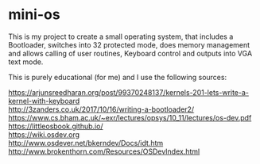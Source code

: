 # mini-os
This is my project to create a small operating system, that includes a Bootloader, switches into 32 protected mode, 
does memory management and allows calling of user routines, Keyboard control and outputs into VGA text mode.

This is purely educational (for me) and I use the following sources:

https://arjunsreedharan.org/post/99370248137/kernels-201-lets-write-a-kernel-with-keyboard <br>
http://3zanders.co.uk/2017/10/16/writing-a-bootloader2/ <br>
https://www.cs.bham.ac.uk/~exr/lectures/opsys/10_11/lectures/os-dev.pdf <br>
https://littleosbook.github.io/ <br>
https://wiki.osdev.org <br>
http://www.osdever.net/bkerndev/Docs/idt.htm <br>
http://www.brokenthorn.com/Resources/OSDevIndex.html <br>
